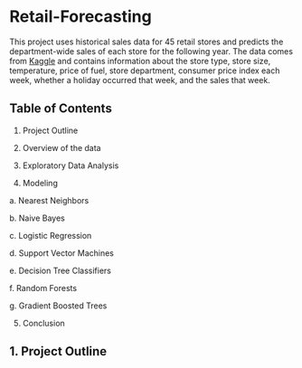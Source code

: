 # Retail-Forecasting
This project uses historical sales data for 45 retail stores and predicts the department-wide sales of each store for the following year. The data comes from [Kaggle](https://www.kaggle.com/manjeetsingh/retaildataset) and contains information about the store type, store size, temperature, price of fuel, store department, consumer price index each week, whether a holiday occurred that week, and the sales that week.

## Table of Contents

1. Project Outline

2. Overview of the data

3. Exploratory Data Analysis

4. Modeling

a. Nearest Neighbors

b. Naive Bayes

c. Logistic Regression

d. Support Vector Machines

e. Decision Tree Classifiers

f. Random Forests

g. Gradient Boosted Trees

5. Conclusion

## 1. Project Outline

